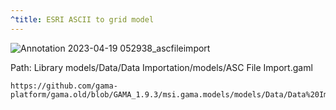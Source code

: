 ```yaml
---
^title: ESRI ASCII to grid model
---
```


![Annotation 2023-04-19 052938_ascfileimport](https://user-images.githubusercontent.com/4437331/232960249-bac93fbe-31e9-4ebd-befe-c8b3592c16d0.png)

Path: Library models/Data/Data Importation/models/ASC File Import.gaml

```gaml reference
https://github.com/gama-platform/gama.old/blob/GAMA_1.9.3/msi.gama.models/models/Data/Data%20Importation/models/ASC%20File%20Import.gaml
```

